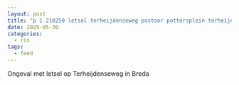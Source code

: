 ```yaml
---
layout: post
title: "p 1 210250 letsel terheijdenseweg pastoor pottersplein terheijdenseweg breda"
date: 2025-05-30
categories: 
  - rss
tags: 
  - feed
---
```


Ongeval met letsel op Terheijdenseweg in Breda
